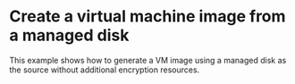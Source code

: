 # Create a virtual machine image from a managed disk

This example shows how to generate a VM image using a managed disk as the source without additional encryption resources.
